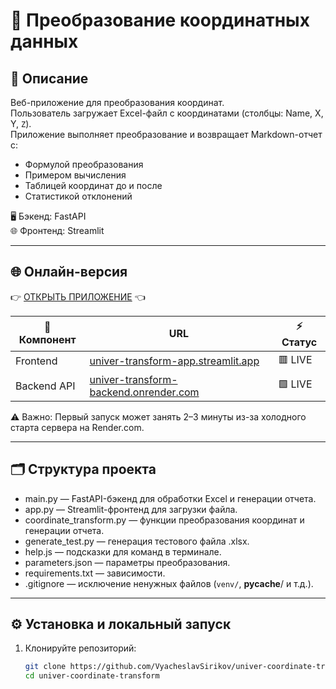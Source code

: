 # 🧭 Преобразование координатных данных

## 📌 Описание

Веб-приложение для преобразования координат.  
Пользователь загружает Excel-файл с координатами (столбцы: Name, X, Y, `Z`).  
Приложение выполняет преобразование и возвращает Markdown-отчет с:

- Формулой преобразования
- Примером вычисления
- Таблицей координат до и после
- Статистикой отклонений

🖥️ Бэкенд: FastAPI  
🌐 Фронтенд: Streamlit

---

## 🌐 Онлайн-версия

👉 [ОТКРЫТЬ ПРИЛОЖЕНИЕ](https://univer-transform-app.streamlit.app) 👈

| 🔗 Компонент | URL                                                                                    | ⚡ Статус |
| ------------ | -------------------------------------------------------------------------------------- | --------- |
| Frontend     | [univer-transform-app.streamlit.app](https://univer-transform-app.streamlit.app)       | 🟥 LIVE   |
| Backend API  | [univer-transform-backend.onrender.com](https://univer-transform-backend.onrender.com) | 🟩 LIVE   |

⚠️ Важно: Первый запуск может занять 2–3 минуты из-за холодного старта сервера на Render.com.

---

## 🗂️ Структура проекта

- main.py — FastAPI-бэкенд для обработки Excel и генерации отчета.
- app.py — Streamlit-фронтенд для загрузки файла.
- coordinate_transform.py — функции преобразования координат и генерации отчета.
- generate_test.py — генерация тестового файла .xlsx.
- help.js — подсказки для команд в терминале.
- parameters.json — параметры преобразования.
- requirements.txt — зависимости.
- .gitignore — исключение ненужных файлов (`venv/`, **pycache**/ и т.д.).

---

## ⚙️ Установка и локальный запуск

1. Клонируйте репозиторий:

   ```bash
   git clone https://github.com/VyacheslavSirikov/univer-coordinate-transform.git
   cd univer-coordinate-transform
   ```
